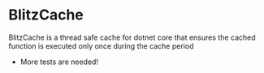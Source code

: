 # BlitzCache
BlitzCache is a thread safe cache for dotnet core that ensures the cached function is executed only once during the cache period

- More tests are needed!
